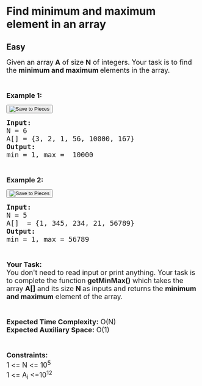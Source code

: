 # Find minimum and maximum element in an array
## Easy
<div class="problem-statement">
                <p></p><p><span style="font-size:18px">Given an array<strong> A</strong> of size <strong>N</strong> of integers. Your task is to find the <strong>minimum and maximum </strong>elements in the&nbsp;array.</span></p>

<p>&nbsp;</p>

<p><span style="font-size:18px"><strong>Example 1:</strong></span></p>

<div class="pieces">
    <button class="pieces-btn noselect" aria-label="Save to Pieces" type="button" style="margin-right: 6px;">
        <img alt="Save to Pieces" class="pieces-btn-icon" src="chrome-extension://igbgibhbfonhmjlechmeefimncpekepm/save_button.svg">
    </button><pre><span style="font-size:18px"><strong>Input:</strong>
N = 6
A[] = {3, 2, 1, 56, 10000, 167}
<strong>Output:</strong>
min = 1, max =  10000</span></pre></div>

<p>&nbsp;</p>

<p><span style="font-size:18px"><strong>Example 2:</strong></span></p>

<div class="pieces">
    <button class="pieces-btn noselect" aria-label="Save to Pieces" type="button" style="margin-right: 6px;">
        <img alt="Save to Pieces" class="pieces-btn-icon" src="chrome-extension://igbgibhbfonhmjlechmeefimncpekepm/save_button.svg">
    </button><pre><span style="font-size:18px"><strong>Input:</strong>
N = 5
A[]  = {1, 345, 234, 21, 56789}
<strong>Output:</strong>
min = 1, max = 56789</span></pre></div>

<p>&nbsp;</p>

<p><span style="font-size:18px"><strong>Your Task:&nbsp;&nbsp;</strong><br>
You don't need to read input or print anything. Your task is to complete the function <strong>getMinMax()</strong>&nbsp;which takes the array <strong>A[]</strong> and its size <strong>N</strong><strong> </strong>as inputs and returns the <strong>minimum and maximum</strong> element of the&nbsp;array.</span></p>

<p>&nbsp;</p>

<p><span style="font-size:18px"><strong>Expected Time Complexity:</strong> O(N)<br>
<strong>Expected Auxiliary Space:</strong> O(1)</span></p>

<p>&nbsp;</p>

<p><span style="font-size:18px"><strong>Constraints:</strong><br>
1 &lt;= N &lt;= 10<sup>5</sup><br>
1 &lt;= A<sub>i</sub> &lt;=10<sup>12</sup></span></p>
 <p></p>
            </div>